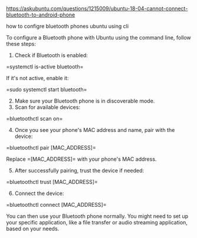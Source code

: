 https://askubuntu.com/questions/1215009/ubuntu-18-04-cannot-connect-bluetooth-to-android-phone

how to configre bluetooth phones ubuntu using cli

 To configure a Bluetooth phone with Ubuntu using the command line, follow these steps:
1. Check if Bluetooth is enabled:

=systemctl is-active bluetooth=

If it's not active, enable it:

=sudo systemctl start bluetooth=

2. Make sure your Bluetooth phone is in discoverable mode.
3. Scan for available devices:

=bluetoothctl scan on=

4. Once you see your phone's MAC address and name, pair with the device:

=bluetoothctl pair [MAC_ADDRESS]=

Replace =[MAC_ADDRESS]= with your phone's MAC address.

5. After successfully pairing, trust the device if needed:

=bluetoothctl trust [MAC_ADDRESS]=

6. Connect the device:

=bluetoothctl connect [MAC_ADDRESS]=

You can then use your Bluetooth phone normally. You might need to set up your specific application, like a file transfer or audio streaming application, based on your needs.


